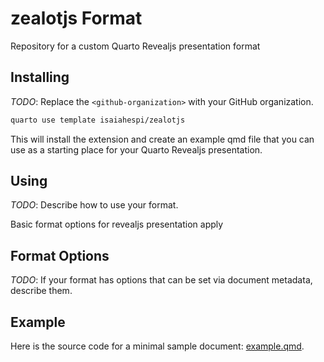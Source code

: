 # zealotjs Format

Repository for a custom Quarto Revealjs presentation format

## Installing

*TODO*: Replace the `<github-organization>` with your GitHub organization.

```bash
quarto use template isaiahespi/zealotjs
```

This will install the extension and create an example qmd file that you can use as a starting place for your Quarto Revealjs presentation.

## Using

*TODO*: Describe how to use your format.

Basic format options for revealjs presentation apply

## Format Options

*TODO*: If your format has options that can be set via document metadata, describe them.

## Example

Here is the source code for a minimal sample document: [example.qmd](example.qmd).


